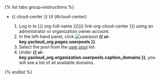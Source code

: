 {% list tabs group=instructions %}

- {{ cloud-center }} UI {#cloud-center}

  1. Log in to [{{ org-full-name }}]({{ link-org-cloud-center }}) using an administrator or organization owner account.
  1. In the left-hand panel, click ![userpool](../../_assets/organization/userpool.svg) **{{ ui-key.yacloud_org.pages.userpools }}**.
  1. Select the pool from the [user pool](../../organization/concepts/user-pools.md) list.
  1. Under **{{ ui-key.yacloud_org.organization.userpools.caption_domains }}**, you will see a list of all available domains.

{% endlist %}